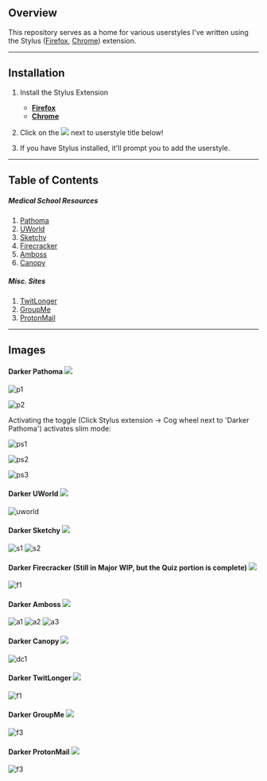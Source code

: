 

## Overview
This repository serves as a home for various userstyles I've written using the Stylus ([Firefox](https://addons.mozilla.org/en-US/firefox/addon/styl-us/), [Chrome](https://chrome.google.com/webstore/detail/stylus/clngdbkpkpeebahjckkjfobafhncgmne?hl=en)) extension.

----
## Installation

1. Install the Stylus Extension 
    * [**Firefox**](https://addons.mozilla.org/en-US/firefox/addon/styl-us/)
    * [**Chrome**](https://chrome.google.com/webstore/detail/stylus/clngdbkpkpeebahjckkjfobafhncgmne?hl=en)

2. Click on the ![](https://img.shields.io/badge/install%20with-stylus-006666?style=flat-square) next to userstyle title below!

3. If you have Stylus installed, it'll prompt you to add the userstyle.

----
## Table of Contents

##### Medical School Resources
   1. [Pathoma](#DarkerPathoma) 
   2. [UWorld](#duw) 
   3. [Sketchy](#ds) 
   4. [Firecracker](#df) 
   5. [Amboss](#da) 
   6. [Canopy](#dcanopy)

##### Misc. Sites
   1. [TwitLonger](#dtl)
   2. [GroupMe](#dgm)
   3. [ProtonMail](#dprotonmail)

   
----
## Images

#### <a name="DarkerPathoma"></a> Darker Pathoma [![](https://img.shields.io/badge/install%20with-stylus-006666?style=flat-square)](https://raw.githubusercontent.com/JohnCiubuc/userstyles/master/darker-pathoma.user.css)

![p1](https://raw.githubusercontent.com/JohnCiubuc/userstyles/master/images/Pathoma1.png)


![p2](https://raw.githubusercontent.com/JohnCiubuc/userstyles/master/images/Pathoma2.png)

Activating the toggle (Click Stylus extension -> Cog wheel next to 'Darker Pathoma') activates slim mode:

![ps1](https://raw.githubusercontent.com/JohnCiubuc/userstyles/master/images/PathomaSlim1.png)

![ps2](https://raw.githubusercontent.com/JohnCiubuc/userstyles/master/images/PathomaSlim2.png)

![ps3](https://raw.githubusercontent.com/JohnCiubuc/userstyles/master/images/Pathoma3.png)


#### <a name="duw"></a> Darker UWorld [![](https://img.shields.io/badge/install%20with-stylus-006666?style=flat-square)](https://raw.githubusercontent.com/JohnCiubuc/userstyles/master/darker-uworld.user.css)
![uworld](https://raw.githubusercontent.com/JohnCiubuc/userstyles/master/images/DarkerUWorld1.jpg) 

#### <a name="ds"></a> Darker Sketchy [![](https://img.shields.io/badge/install%20with-stylus-006666?style=flat-square)](https://raw.githubusercontent.com/JohnCiubuc/userstyles/master/darker-sketchy.user.css)
![s1](https://raw.githubusercontent.com/JohnCiubuc/userstyles/master/images/SketchyDark2.png)
![s2](https://raw.githubusercontent.com/JohnCiubuc/userstyles/master/images/SketchyDark1.png)

#### <a name="df"></a> Darker Firecracker (Still in Major WIP, but the Quiz portion is complete) [![](https://img.shields.io/badge/install%20with-stylus-006666?style=flat-square)](https://raw.githubusercontent.com/JohnCiubuc/userstyles/master/dark-blue-firecracker.user.css)
![f1](https://raw.githubusercontent.com/JohnCiubuc/userstyles/master/images/DarkerFirecracker1.jpg)

#### <a name="da"></a> Darker Amboss [![](https://img.shields.io/badge/install%20with-stylus-006666?style=flat-square)](https://raw.githubusercontent.com/JohnCiubuc/userstyles/master/darker-amboss.user.css)

![a1](https://raw.githubusercontent.com/JohnCiubuc/userstyles/master/images/amboss1.png)
![a2](https://raw.githubusercontent.com/JohnCiubuc/userstyles/master/images/amboss2.jpg)
![a3](https://raw.githubusercontent.com/JohnCiubuc/userstyles/master/images/amboss4.jpg)

#### <a name="dcanopy"></a> Darker Canopy [![](https://img.shields.io/badge/install%20with-stylus-006666?style=flat-square)](https://raw.githubusercontent.com/JohnCiubuc/userstyles/master/darker-canopy.user.css)

![dc1](https://raw.githubusercontent.com/JohnCiubuc/userstyles/master/images/Canopy1.png)

#### <a name="dtl"></a> Darker TwitLonger [![](https://img.shields.io/badge/install%20with-stylus-006666?style=flat-square)](https://raw.githubusercontent.com/JohnCiubuc/userstyles/master/darker-twitlonger.user.css)
![f1](https://raw.githubusercontent.com/JohnCiubuc/userstyles/master/images/TwitLonger1.png)

#### <a name="dgm"></a> Darker GroupMe [![](https://img.shields.io/badge/install%20with-stylus-006666?style=flat-square)](https://raw.githubusercontent.com/JohnCiubuc/userstyles/master/darker-groupme.user.css)

![f3](https://raw.githubusercontent.com/JohnCiubuc/userstyles/master/images/groupme2.png)

#### <a name="dprotonmail"></a> Darker ProtonMail [![](https://img.shields.io/badge/install%20with-stylus-006666?style=flat-square)](https://raw.githubusercontent.com/JohnCiubuc/userstyles/master/darker-gropume.user.css)

![f3](https://raw.githubusercontent.com/JohnCiubuc/userstyles/master/images/protonmail.png)
